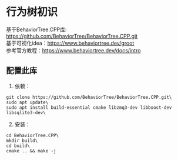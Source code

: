 # 行为树初识
基于BehaviorTree.CPP库: <https://github.com/BehaviorTree/BehaviorTree.CPP.git>   
基于可视化idea：<https://www.behaviortree.dev/groot>   
参考官方教程：<https://www.behaviortree.dev/docs/intro>    

## 配置此库
1. 依赖：    
```shell
git clone https://github.com/BehaviorTree/BehaviorTree.CPP.git\
sudo apt update\
sudo apt install build-essential cmake libzmq3-dev libboost-dev libsqlite3-dev\
```
2. 安装：  
```shell
cd BehaviorTree.CPP\
mkdir build\
cd build\
cmake .. && make -j
```
